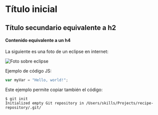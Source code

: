 # Título inicial 
## Título secundario equivalente a h2
#### Contenido equivalente a un h4

La siguiente es una foto de un eclipse en internet:

![Foto sobre eclipse](https://i.blogs.es/1fd655/eclipse-1/500_333.jpeg)

Ejemplo de código JS:

``` javascript
var myVar = "Hello, world!";
```

Este ejemplo permite copiar también el código:

```
$ git init
Initialized empty Git repository in /Users/skills/Projects/recipe-repository/.git/
```
